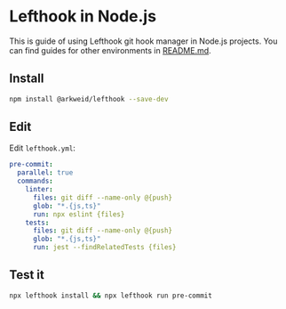 # Lefthook in Node.js

This is guide of using Lefthook git hook manager in Node.js projects. You can find guides for other environments in [README.md](../README.md).

## Install

```bash
npm install @arkweid/lefthook --save-dev
```

## Edit

Edit `lefthook.yml`:

```yml
pre-commit:
  parallel: true
  commands:
    linter:
      files: git diff --name-only @{push}
      glob: "*.{js,ts}"
      run: npx eslint {files}
    tests:
      files: git diff --name-only @{push}
      glob: "*.{js,ts}"
      run: jest --findRelatedTests {files}
```

## Test it
```bash
npx lefthook install && npx lefthook run pre-commit
```
